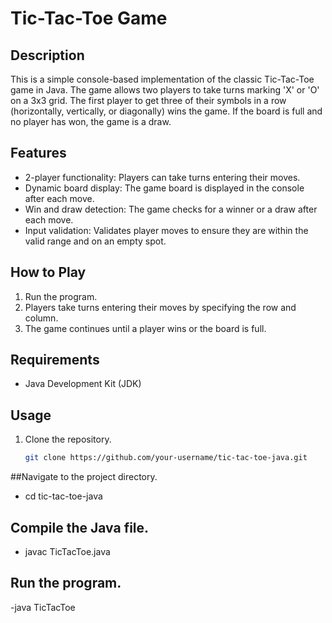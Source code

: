 # Tic-Tac-Toe Game

## Description

This is a simple console-based implementation of the classic Tic-Tac-Toe game in Java. The game allows two players to take turns marking 'X' or 'O' on a 3x3 grid. The first player to get three of their symbols in a row (horizontally, vertically, or diagonally) wins the game. If the board is full and no player has won, the game is a draw.

## Features

- 2-player functionality: Players can take turns entering their moves.
- Dynamic board display: The game board is displayed in the console after each move.
- Win and draw detection: The game checks for a winner or a draw after each move.
- Input validation: Validates player moves to ensure they are within the valid range and on an empty spot.

## How to Play

1. Run the program.
2. Players take turns entering their moves by specifying the row and column.
3. The game continues until a player wins or the board is full.

## Requirements

- Java Development Kit (JDK)

## Usage

1. Clone the repository.
   ```bash
   git clone https://github.com/your-username/tic-tac-toe-java.git

##Navigate to the project directory.
- cd tic-tac-toe-java

## Compile the Java file.
- javac TicTacToe.java

## Run the program.
-java TicTacToe



